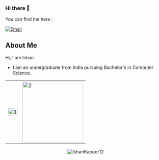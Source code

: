 ### Hi there 👋

You can find me here :
<p align="left">
  <a href="mailto:kapoorishan05@gmail.com"><img title="Email" src="https://img.shields.io/badge/Gmail-D14836?style=for-the-badge&logo=gmail&logoColor=white"/></a>
</p>
  

## About Me
Hi, I am Ishan
- I am an undergraduate from India pursuing Bachelor's in Computer Science.



<table> 
  <tr>
    <td><img src="https://github-readme-stats.vercel.app/api?username=IshanKapoor12&theme=radical&show_icons=true&include_all_commits=true&count_private=true"  display=block width=100% height=auto alt="1"></td>
    <td><img src="https://github-readme-stats.vercel.app/api/top-langs/?username=IshanKapoor12&theme=radical&layout=compact&hide=Jupyter%20Notebook"  display=block height=190 align="center" alt="2"></td>
   </tr>
</table>
<table>
  <tr>
    <p align="center">
      <img src="https://github-readme-streak-stats.herokuapp.com/?user=IshanKapoor12&theme=radical" alt="IshanKapoor12">
      </p>
  </tr>
</table>

